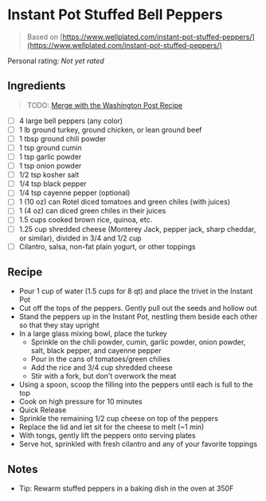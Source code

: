 # Instant Pot Stuffed Bell Peppers

> Based on [https://www.wellplated.com/instant-pot-stuffed-peppers/](https://www.wellplated.com/instant-pot-stuffed-peppers/)

<!-- {cts} rating=0; (User can specify rating on scale of 1-5) -->

Personal rating: *Not yet rated*

<!-- {cte} -->

<!-- {cts} name_image=None; (User can specify image name) -->

<!-- TODO: Capture image -->

<!-- {cte} -->

## Ingredients

> TODO: [Merge with the Washington Post Recipe](https://www.washingtonpost.com/recipes/harissa-stuffed-bell-peppers/17096/)

- [ ] 4 large bell peppers (any color)
- [ ] 1 lb ground turkey, ground chicken, or lean ground beef
- [ ] 1 tbsp ground chili powder
- [ ] 1 tsp ground cumin
- [ ] 1 tsp garlic powder
- [ ] 1 tsp onion powder
- [ ] 1/2 tsp kosher salt
- [ ] 1/4 tsp black pepper
- [ ] 1/4 tsp cayenne pepper (optional)
- [ ] 1 (10 oz) can Rotel diced tomatoes and green chiles (with juices)
- [ ] 1 (4 oz) can diced green chiles in their juices
- [ ] 1.5 cups cooked brown rice, quinoa, etc.
- [ ] 1.25 cup shredded cheese (Monterey Jack, pepper jack, sharp cheddar, or similar), divided in 3/4 and 1/2 cup
- [ ] Cilantro, salsa, non-fat plain yogurt, or other toppings

## Recipe

- Pour 1 cup of water (1.5 cups for 8 qt) and place the trivet in the Instant Pot
- Cut off the tops of the peppers. Gently pull out the seeds and hollow out
- Stand the peppers up in the Instant Pot, nestling them beside each other so that they stay upright
- In a large glass mixing bowl, place the turkey
    - Sprinkle on the chili powder, cumin, garlic powder, onion powder, salt, black pepper, and cayenne pepper
    - Pour in the cans of tomatoes/green chilies
    - Add the rice and 3/4 cup shredded cheese
    - Stir with a fork, but don't overwork the meat
- Using a spoon, scoop the filling into the peppers until each is full to the top
- Cook on high pressure for 10 minutes
- Quick Release
- Sprinkle the remaining 1/2 cup cheese on top of the peppers
- Replace the lid and let sit for the cheese to melt (~1 min)
- With tongs, gently lift the peppers onto serving plates
- Serve hot, sprinkled with fresh cilantro and any of your favorite toppings

## Notes

- Tip: Rewarm stuffed peppers in a baking dish in the oven at 350F
